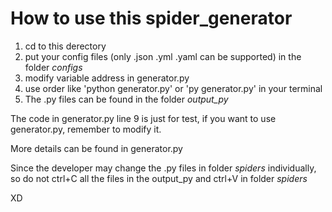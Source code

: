 # How to use this spider_generator

1. cd to this derectory
2. put your config files (only .json .yml .yaml can be supported) in the folder *configs*
3. modify variable address in generator.py
4. use order like 'python generator.py' or 'py generator.py' in your terminal
5. The .py files can be found in the folder *output_py*

The code in generator.py line 9 is just for test, if you want to 
use generator.py, remember to modify it.

More details can be found in generator.py 

Since the developer may change the .py files in folder *spiders* individually, so do not ctrl+C all the files in the output_py and ctrl+V in folder *spiders*

XD